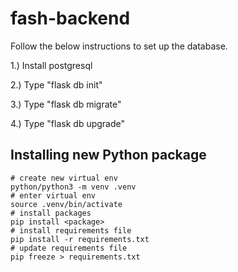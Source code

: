 # fash-backend
Follow the below instructions to set up the database.

1.) Install postgresql

2.) Type "flask db init"

3.) Type "flask db migrate"

4.) Type "flask db upgrade"

## Installing new Python package
```
# create new virtual env
python/python3 -m venv .venv
# enter virtual env
source .venv/bin/activate
# install packages
pip install <package>
# install requirements file
pip install -r requirements.txt
# update requirements file
pip freeze > requirements.txt